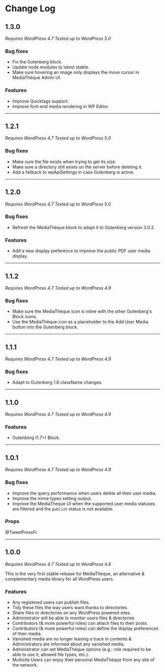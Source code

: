 # Change Log

## 1.3.0

_Requires WordPress 4.7_
_Tested up to WordPress 5.0_

### Bug fixes

- Fix the Gutenberg block.
- Update node modules to latest stable.
- Make sure hovering an image only displays the move cursor in MediaThèque Admin UI.

### Features

- Improve Quicktags support.
- Improve font-end media rendering in WP Editor.

---

## 1.2.1

_Requires WordPress 4.7_
_Tested up to WordPress 5.0_

### Bug fixes

- Make sure the file exists when trying to get its size.
- Make sure a directory still exists on the server before deleting it.
- Add a fallback to wpApiSettings in case Gutenberg is active.

---

## 1.2.0

_Requires WordPress 4.7_
_Tested up to WordPress 5.0_

### Bug fixes

- Refresh the MediaThèque block to adapt it to Gutenberg version 3.0.2.

### Features

+ Add a new display preference to improve the public PDF user media display.

---

## 1.1.2

_Requires WordPress 4.7_
_Tested up to WordPress 4.9_

### Bug fixes

- Make sure the MediaThèque icon is inline with the other Gutenberg's Block icons.
- Use the MediaThèque icon as a placeholder to the Add User Media button into the Gutenberg block.

---

## 1.1.1

_Requires WordPress 4.7_
_Tested up to WordPress 4.9_

### Bug fixes

- Adapt to Gutenberg 1.8 className changes.

---

## 1.1.0

_Requires WordPress 4.7_
_Tested up to WordPress 4.9_

### Features

+ Gutenberg (1.7+) Block.

---

## 1.0.1

_Requires WordPress 4.7_
_Tested up to WordPress 4.9_

### Bug fixes

- Improve the query performance when users delete all their user media.
- Improve the mime types setting output.
- Improve the MediaTheque UI when the supported user media statuses are filtered and the `publish` status is not available.

### Props

@TweetPressFr

---

## 1.0.0

_Requires WordPress 4.7_
_Tested up to WordPress 4.8_

This is the very first stable release for MediaThèque, an alternative & complementary media library for all WordPress users.

### Features

+ Any registered users can publish files.
+ Tidy these files the way users want thanks to directories.
+ Share files or directories on any WordPress powered sites.
+ Administrator will be able to monitor users files & directories
+ Contributors (& more powerful roles) can attach files to their posts.
+ Contributors (& more powerful roles) can define the display preferences of their media.
+ Vanished media are no longer leaving a trace in contents & Administrators are informed about any vanished media.
+ Administrator can set MediaThèque options (e.g.: role required to be able to use it, allowed file types, etc.).
+ Multisite Users can enjoy their personal MediaThèque from any site of the network.
